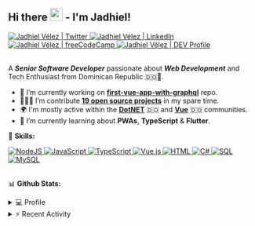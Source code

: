 ## Hi there <img src="https://media.giphy.com/media/hvRJCLFzcasrR4ia7z/giphy.gif" width="26"> -  I'm Jadhiel!

<a href="https://twitter.com/JadhielV">
    <img alt="Jadhiel Vélez | Twitter" title="Follow me on Twitter" src="https://img.shields.io/badge/Twitter-1DA1F2?style=for-the-badge&logo=twitter&logoColor=white"/>
</a>
<a href="https://www.linkedin.com/in/jadhielv/">
    <img alt="Jadhiel Vélez | LinkedIn" title="Connect with me on LinkedIn" src="https://img.shields.io/badge/LinkedIn-0077B5?style=for-the-badge&logo=linkedin&logoColor=white"/>
</a>
<a href="https://www.freecodecamp.org/jadhielv">
    <img alt="Jadhiel Vélez | freeCodeCamp" title="freeCodeCamp Certifications" src="https://img.shields.io/badge/freeCodeCamp-0A0A23?style=for-the-badge&logo=freeCodeCamp&logoColor=white"/>
</a>
<a href="https://dev.to/jadhielv">
    <img alt="Jadhiel Vélez | DEV Profile" title="Follow me on DEV Community" src="https://img.shields.io/badge/dev.to-0A0A0A?style=for-the-badge&logo=dev.to&logoColor=white"/>
</a>

<br />
<br />

A <em>**Senior Software Developer**</em> passionate about <em>**Web Development**</em> and Tech Enthusiast from Dominican Republic 🇩🇴🌴.

- 🔭 I’m currently working on **[first-vue-app-with-graphql](https://github.com/Jadhielv/first-vue-app-with-graphql)** repo.
- 👨🏻‍💻 I’m contribute **[19 open source projects](https://github.com/Jadhielv?tab=repositories&q=&type=fork)** in my spare time.
- 🌍 I'm mostly active within the **[DotNET](https://github.com/DotNetDo)** 🇩🇴 and **[Vue](https://github.com/VueDominicana)** 🇩🇴 communities.
- 🌱 I’m currently learning about **PWAs**, **TypeScript** & **Flutter**.

🚀 **Skills:**

<a href="https://github.com/search?q=user%3AJadhielv+is%3Arepo+language%3Ajavascript+fork%3Atrue">
    <img alt="NodeJS" src="https://img.shields.io/badge/Node.js%20-%2343853D.svg?logo=node.js&logoColor=white">
</a>
<a href="https://github.com/search?q=user%3AJadhielv+is%3Arepo+language%3Ajavascript+fork%3Atrue">
    <img alt="JavaScript" src="https://img.shields.io/badge/JavaScript%20-%23F7DF1E.svg?logo=javascript&logoColor=black">
</a>
<a href="https://github.com/search?q=user%3AJadhielv+is%3Arepo+language%3AtypeScript+fork%3Atrue">
    <img alt="TypeScript" src="https://img.shields.io/badge/TypeScript%20-%23007ACC.svg?logo=typescript&logoColor=white">
</a>
<a href="https://github.com/search?q=user%3AJadhielv+is%3Arepo+language%3Avue+fork%3Atrue">
    <img alt="Vue.js" src="https://img.shields.io/badge/Vue.js-%2335495e.svg?logo=vue.js&logoColor=%234FC08D">
</a>
<a href="https://github.com/search?q=user%3AJadhielv+is%3Arepo+language%3Ahtml+fork%3Atrue">
    <img alt="HTML" src="https://img.shields.io/badge/HTML%20-%23E34F26.svg?logo=html5&logoColor=white">
</a>
<a href="https://github.com/search?q=user%3AJadhielv+is%3Arepo+language%3Acsharp+fork%3Atrue">
    <img alt="C#" src="https://img.shields.io/badge/C%23%20-%23239120.svg?logo=c-sharp&logoColor=white">
</a>
<a href="#">
    <img alt="SQL" src="https://img.shields.io/badge/SQL%20-%23025E8C.svg?logo=amazon-dynamodb&logoColor=white">
</a>
<a href="#">
    <img alt="MySQL" src="https://img.shields.io/badge/MySQL-00000F.svg?logo=mysql&logoColor=white">
</a>

<br/>
<br/>

📊 **Github Stats:**

<details>
    <summary>💻 Profile</summary>
    <br/>

| [![Jadhiel Vélez's GitHub Stats](https://github-readme-stats.vercel.app/api?username=jadhielv&show_icons=true&icon_color=e81224&text_color=f8f8f2&title_color=7957d5&hide_title=true&theme=dark)](https://github.com/anuraghazra/github-readme-stats)	| [![Top Langs](https://github-readme-stats.vercel.app/api/top-langs/?username=jadhielv&layout=compact&text_color=f8f8f2&langs_count=8&hide_title=true&theme=dark)](https://github.com/anuraghazra/github-readme-stats)	|
|---	                                                                                                                  |---

***NOTE**: Top languages does not indicate my skill level or something like that, it's a github metric of which languages i've the most code.*
</details>


<details>
    <summary>⚡ Recent Activity</summary>
    <br/>
    
<!--START_SECTION:activity-->
1. 🎉 Merged PR [#39](https://github.com/Jadhielv/KCTest/pull/39) in [Jadhielv/KCTest](https://github.com/Jadhielv/KCTest)
2. 💪 Opened PR [#39](https://github.com/Jadhielv/KCTest/pull/39) in [Jadhielv/KCTest](https://github.com/Jadhielv/KCTest)
3. 🎉 Merged PR [#3](https://github.com/Jadhielv/course-project-pwa/pull/3) in [Jadhielv/course-project-pwa](https://github.com/Jadhielv/course-project-pwa)
4. 🗣 Commented on [#108](https://github.com/VueDominicana/DominicanWhoCodes/issues/108) in [VueDominicana/DominicanWhoCodes](https://github.com/VueDominicana/DominicanWhoCodes)
5. 🗣 Commented on [#111](https://github.com/VueDominicana/DominicanWhoCodes/issues/111) in [VueDominicana/DominicanWhoCodes](https://github.com/VueDominicana/DominicanWhoCodes)
<!--END_SECTION:activity-->
</details>